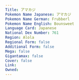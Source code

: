 ```yaml
---
﻿Title: アマカジ
Pokemon Name Japanese: アマカジ
Pokemon Name German: Frubberl
Pokemon Name English: Bounsweet
Language Card: Japanese
National Dex Number: 761
Region: Alola
Regional Form: false
Additional Form: false
Mega: false
Gigantamax: false
Cover: false
Link: 
Owned: 
---
```

